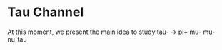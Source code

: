 # Tau Channel

At this moment, we present the main idea to study tau- -> pi+ mu- mu- nu_tau
   
    
 

